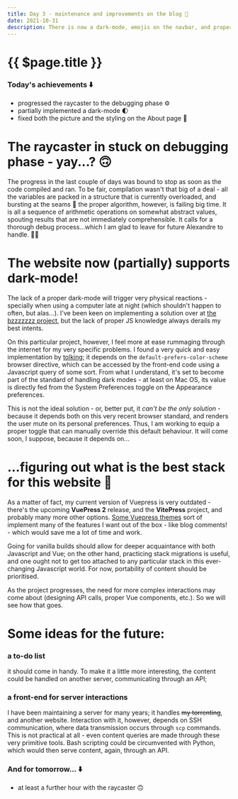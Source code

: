 ```yaml
---
title: Day 3 - maintenance and improvements on the blog 📝
date: 2021-10-31
description: There is now a dark-mode, emojis on the navbar, and proper styling in the About page!
---
```


# {{ $page.title }}

### Today's achievements ⬇️
- progressed the raycaster to the debugging phase ⚙️ 
- partially implemented a dark-mode 🌓
- fixed both the picture and the styling on the About page 🎈

# The raycaster in stuck on debugging phase - yay...? 🙃

The progress in the last couple of days was bound to stop as soon as the code compiled and ran. To be fair, compilation wasn't that big of a deal - all the variables are packed in a structure that is currently overloaded, and bursting at the seams 🤫 the proper algorithm, however, is failing big time. It is all a sequence of arithmetic operations on somewhat abstract values, spouting results that are not immediately comprehensible. It calls for a thorough debug process...which I am glad to leave for future Alexandre to handle. 🤸‍♀️

# The website now (partially) supports dark-mode!

The lack of a proper dark-mode will trigger very physical reactions - specially when using a computer late at night (which shouldn't happen to often, but alas...). I've been keen on implementing a solution over at [the bzzzzzzz project](https://bzzzzzzz.buzz), but the lack of proper JS knowledge always derails my best intents.

On this particular project, however, I feel more at ease rummaging through the internet for my very specific problems. I found a very quick and easy implementation by [tolking](https://github.com/tolking/vuepress-theme-default-prefers-color-scheme); it depends on the `default-prefers-color-scheme` browser directive, which can be accessed by the front-end code using a Javascript query of some sort. From what I understand, it's set to become part of the standard of handling dark modes - at least on Mac OS, its value is directly fed from the System Preferences toggle on the Appearance preferences. 

This is not the ideal solution - or, better put, it *can't be the only solution* - because it depends both on this very recent browser standard, and renders the user mute on its personal preferences. Thus, I am working to equip a proper toggle that can manually override this default behaviour. It will come soon, I suppose, because it depends on...

# ...figuring out what is the best stack for this website 🤔

As a matter of fact, my current version of Vuepress is very outdated - there's the upcoming **VuePress 2** release, and the **VitePress** project, and probably many more other options. [Some Vuepress themes](https://github.com/vuepress-theme-hope/vuepress-theme-hope) sort of implement many of the features I want out of the box - like blog comments! - which would save me a lot of time and work.

Going for vanilla builds should allow for deeper acquaintance with both Javascript and Vue; on the other hand, practicing stack migrations is useful, and one ought not to get too attached to any particular stack in this ever-changing Javascript world. For now, portability of content should be prioritised.

As the project progresses, the need for more complex interactions may come about (designing API calls, proper Vue components, etc.). So we will see how that goes.

# Some ideas for the future:
### a to-do list
it should come in handy. To make it a little more interesting, the content could be handled on another server, communicating through an API;
### a front-end for server interactions
I have been maintaining a server for many years; it handles ~~my torrenting~~, and another website. Interaction with it, however, depends on SSH communication, where data transmission occurs through `scp` commands. This is not practical at all - even content queries are made through these very primitive tools. Bash scripting could be circumvented with Python, which would then serve content, again, through an API.

### And for tomorrow... ⬇️
- at least a further hour with the raycaster 🙃

